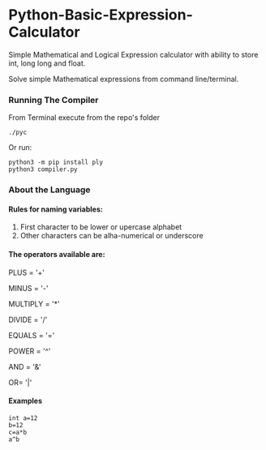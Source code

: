 # Python-Basic-Expression-Calculator
Simple Mathematical and Logical Expression calculator with ability to store int, long long and float.

Solve simple Mathematical expressions from command line/terminal.

###  Running The Compiler
From Terminal execute from the repo's folder
```
./pyc
```

Or run:

```
python3 -m pip install ply
python3 compiler.py
```


### About the Language

#### Rules for naming variables:
1. First character to be lower or upercase alphabet
2. Other characters can be alha-numerical or underscore
#### The operators available are:

PLUS = '+'

MINUS = '-'

MULTIPLY = '*'

DIVIDE = '/'

EQUALS = '='

POWER = '^'

AND = '&'

OR= '|'

#### Examples

```
int a=12
b=12
c=a*b
a^b
```
